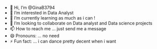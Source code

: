 - 👋 Hi, I’m @GinaB3794
- 👀 I’m interested in Data Analyst
- 🌱 I’m currently learning as much as i can !
- 💞️ I’m looking to collaborate on Data analyst and Data science projects 
- 📫 How to reach me ... just send me a message 
- 😄 Pronouns: ... no need 
- ⚡ Fun fact: ... i can dance pretty decent when i want 

<!---
GinaB3794/GinaB3794 is a ✨ special ✨ repository because its `README.md` (this file) appears on your GitHub profile.
You can click the Preview link to take a look at your changes.
--->
